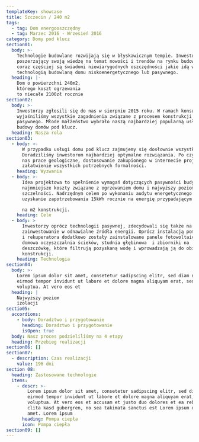 ```yaml
---
templateKey: showcase
title: Szczecin / 240 m2
tags:
  - tag: Dom energooszczędny
  - tag: Marzec 2016 - Wrzesień 2016
category: Domy pod klucz
section01:
  body: >-
    Technologie budowlane rozwijają się w błyskawicznym tempie. Inwestorzy
    poszerzający swoją wiedzę na temat nowości i trendów na rynku budowlanych
    coraz częściej są świadomi niewiarygodnych oszczędności jakie idą w parze z
    technologią budowlaną domu niskoenergetycznego lub pasywnego. 
  heading: |-
    Dom o powierzchni 240m2, 
    którego koszt ogrzewania 
    to niecałe 2100zł rocznie
section02:
  body: >-
    Inwestorzy zgłosili się do nas w sierpniu 2015 roku. W ramach konsultacji
    wyjaśniliśmy wszystkie zagadnienia związane z procesem konstrukcji domu
    pasywnego. Młode małżeństwo wybrało naszą najbardziej popularną usługę
    budowy domów pod klucz. 
  heading: Nasza rola
section03:
  - body: >-
      W przypadku usługi domu pod klucz zajmujemy się dosłownie wszystkim.
      Doradziliśmy inwestorom najbardziej optymalne rozwiązania. Po czym czekały
      nas prace geologiczne, dostosowanie zakupionego w internecie projektu i
      załatwienie wszystkich potrzebnych formalności.
    heading: Wyzwania
  - body: >-
      Idea projektowa to spełnienie wymagań dotyczących pasywności budynku - jak
      najmniejsze koszty związane z ogrzewaniem domu i najwyższy poziom
      szczelności. Nadrzędnym celem po wykonaniu audytu energetycznego było
      uzyskanie zapotrzebowania 15kWh rocznie na energię przypadającym 

      na m2 konstrukcji.
    heading: Cele
  - body: >
      Inwestorzy oprócz technologii pasywnej, zdecydowali się także na
      zainwestowanie w odnawialne źródła energii. Oprócz instalacją pompy ciepła
      i rekuperatora dodatkowo zostały zainstalowane panele fotowoltaiczne,
      domowa oczyszczalnia ścieków, studnia głębinowa  i zbiorniki na
      deszczówkę, które filtrują pozyskaną wodę i wprowadzają ją do obiegu
      konstrukcji.
    heading: Technologia
section04:
  body: >-
    Lorem ipsum dolor sit amet, consetetur sadipscing elitr, sed diam nonumy
    eirmod tempor invidunt ut labore et dolore magna aliquyam erat, sed diam
    voluptua. At vero eos et
  heading: |
    Najwyższy poziom
    izolacji
sectio05:
  accordions:
    - body: Doradztwo i przygotowanie
      heading: Doradztwo i przygotowanie
      isOpen: true
  body: Nasz proces podzieliliśmy na 4 etapy
  heading: Przebieg realizacji
section06: []
section07:
  - description: Czas realizacji
    value: 196 dni
section 08:
  heading: Zastosowane technologie
  items:
    - descr: >-
        Lorem ipsum dolor sit amet, consetetur sadipscing elitr, sed diam nonumy
        eirmod tempor invidunt ut labore et dolore magna aliquyam erat, sed diam
        voluptua. At vero eos et accusam et justo duo dolores et ea rebum. Stet
        clita kasd gubergren, no sea takimata sanctus est Lorem ipsum dolor sit
        amet. Lorem ipsum
      heading: Pompa ciepła
      icon: Pompa ciepła
section09: []
---
```


